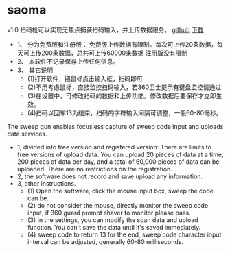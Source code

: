 # saoma
 v1.0
扫码枪可以实现无焦点捕获扫码输入，并上传数据服务。
[github](https://github.com/chygfm/saoma)  [下载](https://cdn.jsdelivr.net/gh/chygfm/saoma@master/saoma.zip)
- 1、 分为免费版和注册版：
    免费版上传数据有限制。每次可上传20条数据，每天可上传200条数据，总共可上传60000条数据
    注册版没有限制
- 2、 本软件不记录保存上传任何信息。
- 3、 其它说明
   - (1)打开软件，把鼠标点击输入框，扫码即可
   - (2)不用考虑鼠标，直接监控扫码输入，若360卫士提示有键盘监控请通过
   - (3)在设置中，可修改扫码的数据和上传功能。修改数据后要保存才立即生效。
   - (4)扫码以回车13为结束，扫码的字符输入间隔可调整，一般60-80毫秒。
   
The sweep gun enables focusless capture of sweep code input and uploads data services.
- 1, divided into free version and registered version:
    There are limits to free versions of upload data. You can upload 20 pieces of data at a time, 200 pieces of data per day, and a total of 60,000 pieces of data can be uploaded.
    There are no restrictions on the registration.
- 2, the software does not record and save upload any information.
- 3, other instructions.
   - (1) Open the software, click the mouse input box, sweep the code can be.
   - (2) do not consider the mouse, directly monitor the sweep code input, if 360 guard prompt shaver to monitor please pass.
   - (3) In the settings, you can modify the scan data and upload function. You can't save the data until it's saved immediately.
   - (4) sweep code to return 13 for the end, sweep code character input interval can be adjusted, generally 60-80 milliseconds.
